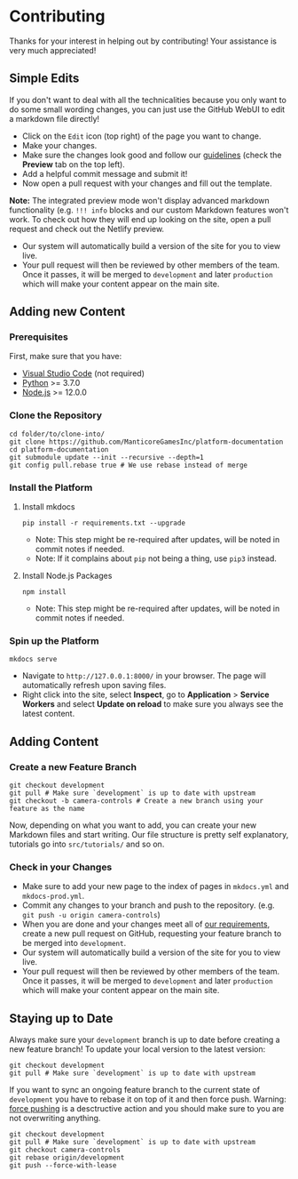 # Contributing

Thanks for your interest in helping out by contributing! Your assistance is very much appreciated!

## Simple Edits

If you don't want to deal with all the technicalities because you only want to do some small wording changes, you can just use the GitHub WebUI to edit a markdown file directly!

- Click on the `Edit` icon (top right) of the page you want to change.
- Make your changes.
- Make sure the changes look good and follow our [guidelines](https://github.com/ManticoreGamesInc/platform-documentation/wiki/Documentation-Style-Guide) (check the **Preview** tab on the top left).
- Add a helpful commit message and submit it!
- Now open a pull request with your changes and fill out the template.

**Note:** The integrated preview mode won't display advanced markdown functionality (e.g. `!!! info` blocks and our custom Markdown features won't work. To check out how they will end up looking on the site, open a pull request and check out the Netlify preview.

- Our system will automatically build a version of the site for you to view live.
- Your pull request will then be reviewed by other members of the team. Once it passes, it will be merged to `development` and later `production` which will make your content appear on the main site.

## Adding new Content

### Prerequisites

First, make sure that you have:

- [Visual Studio Code](https://github.com/ManticoreGamesInc/platform-documentation/wiki/Editor-Setup) (not required)
- [Python](https://www.python.org/) >= 3.7.0
- [Node.js](https://nodejs.org/en/download/) >= 12.0.0

### Clone the Repository

```console
cd folder/to/clone-into/
git clone https://github.com/ManticoreGamesInc/platform-documentation
cd platform-documentation
git submodule update --init --recursive --depth=1
git config pull.rebase true # We use rebase instead of merge
```

### Install the Platform

1. Install mkdocs

    ```console
    pip install -r requirements.txt --upgrade
    ```

    - Note: This step might be re-required after updates, will be noted in commit notes if needed.
    - Note: If it complains about `pip` not being a thing, use `pip3` instead.

2. Install Node.js Packages

    ```console
    npm install
    ```

    - Note: This step might be re-required after updates, will be noted in commit notes if needed.

### Spin up the Platform

```console
mkdocs serve
```

- Navigate to `http://127.0.0.1:8000/` in your browser. The page will automatically refresh upon saving files.
- Right click into the site, select **Inspect**, go to **Application** > **Service Workers** and select **Update on reload** to make sure you always see the latest content.

## Adding Content

### Create a new Feature Branch

```console
git checkout development
git pull # Make sure `development` is up to date with upstream
git checkout -b camera-controls # Create a new branch using your feature as the name
```

Now, depending on what you want to add, you can create your new Markdown files and start writing. Our file structure is pretty self explanatory, tutorials go into `src/tutorials/` and so on.

### Check in your Changes

- Make sure to add your new page to the index of pages in `mkdocs.yml` and `mkdocs-prod.yml`.
- Commit any changes to your branch and push to the repository. (e.g. `git push -u origin camera-controls`)
- When you are done and your changes meet all of [our requirements](https://github.com/ManticoreGamesInc/platform-documentation/wiki/Documentation-Style-Guide), create a new pull request on GitHub, requesting your feature branch to be merged into `development`.
- Our system will automatically build a version of the site for you to view live.
- Your pull request will then be reviewed by other members of the team. Once it passes, it will be merged to `development` and later `production` which will make your content appear on the main site.

## Staying up to Date

Always make sure your `development` branch is up to date before creating a new feature branch! To update your local version to the latest version:

```console
git checkout development
git pull # Make sure `development` is up to date with upstream
```

If you want to sync an ongoing feature branch to the current state of `development` you have to rebase it on top of it and then force push. Warning: [force pushing](https://www.git-tower.com/learn/git/faq/git-force-push/) is a desctructive action and you should make sure to you are not overwriting anything.

```console
git checkout development
git pull # Make sure `development` is up to date with upstream
git checkout camera-controls
git rebase origin/development
git push --force-with-lease
```
